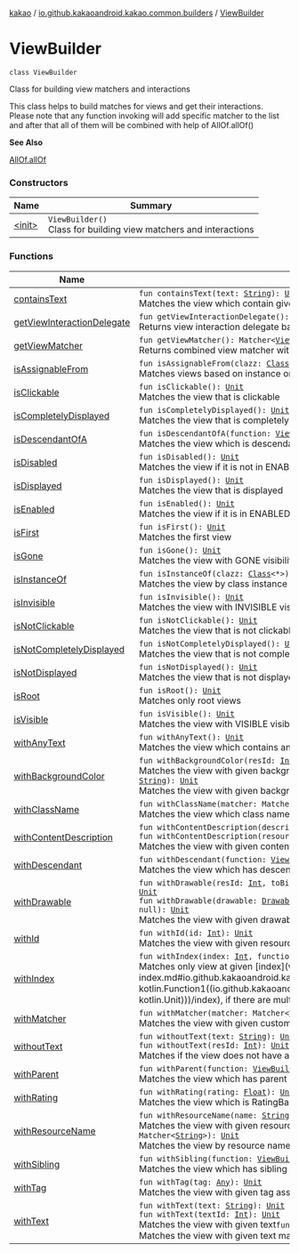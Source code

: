 [kakao](../../index.md) / [io.github.kakaoandroid.kakao.common.builders](../index.md) / [ViewBuilder](./index.md)

# ViewBuilder

`class ViewBuilder`

Class for building view matchers and interactions

This class helps to build matches for views and get their interactions.
Please note that any function invoking will add specific matcher to the list
and after that all of them will be combined with help of AllOf.allOf()

**See Also**

[AllOf.allOf](#)

### Constructors

| Name | Summary |
|---|---|
| [&lt;init&gt;](-init-.md) | `ViewBuilder()`<br>Class for building view matchers and interactions |

### Functions

| Name | Summary |
|---|---|
| [containsText](contains-text.md) | `fun containsText(text: `[`String`](https://kotlinlang.org/api/latest/jvm/stdlib/kotlin/-string/index.html)`): `[`Unit`](https://kotlinlang.org/api/latest/jvm/stdlib/kotlin/-unit/index.html)<br>Matches the view which contain given text |
| [getViewInteractionDelegate](get-view-interaction-delegate.md) | `fun getViewInteractionDelegate(): `[`ViewInteractionDelegate`](../../io.github.kakaoandroid.kakao.delegate/-view-interaction-delegate/index.md)<br>Returns view interaction delegate based on all given matchers |
| [getViewMatcher](get-view-matcher.md) | `fun getViewMatcher(): Matcher<`[`View`](https://developer.android.com/reference/android/view/View.html)`>`<br>Returns combined view matcher with AllOf.allOf() |
| [isAssignableFrom](is-assignable-from.md) | `fun isAssignableFrom(clazz: `[`Class`](https://developer.android.com/reference/java/lang/Class.html)`<out `[`View`](https://developer.android.com/reference/android/view/View.html)`>): `[`Unit`](https://kotlinlang.org/api/latest/jvm/stdlib/kotlin/-unit/index.html)<br>Matches views based on instance or subclass of the provided class. |
| [isClickable](is-clickable.md) | `fun isClickable(): `[`Unit`](https://kotlinlang.org/api/latest/jvm/stdlib/kotlin/-unit/index.html)<br>Matches the view that is clickable |
| [isCompletelyDisplayed](is-completely-displayed.md) | `fun isCompletelyDisplayed(): `[`Unit`](https://kotlinlang.org/api/latest/jvm/stdlib/kotlin/-unit/index.html)<br>Matches the view that is completely displayed |
| [isDescendantOfA](is-descendant-of-a.md) | `fun isDescendantOfA(function: `[`ViewBuilder`](./index.md)`.() -> `[`Unit`](https://kotlinlang.org/api/latest/jvm/stdlib/kotlin/-unit/index.html)`): `[`Unit`](https://kotlinlang.org/api/latest/jvm/stdlib/kotlin/-unit/index.html)<br>Matches the view which is descendant of given matcher |
| [isDisabled](is-disabled.md) | `fun isDisabled(): `[`Unit`](https://kotlinlang.org/api/latest/jvm/stdlib/kotlin/-unit/index.html)<br>Matches the view if it is not in ENABLED state |
| [isDisplayed](is-displayed.md) | `fun isDisplayed(): `[`Unit`](https://kotlinlang.org/api/latest/jvm/stdlib/kotlin/-unit/index.html)<br>Matches the view that is displayed |
| [isEnabled](is-enabled.md) | `fun isEnabled(): `[`Unit`](https://kotlinlang.org/api/latest/jvm/stdlib/kotlin/-unit/index.html)<br>Matches the view if it is in ENABLED state |
| [isFirst](is-first.md) | `fun isFirst(): `[`Unit`](https://kotlinlang.org/api/latest/jvm/stdlib/kotlin/-unit/index.html)<br>Matches the first view |
| [isGone](is-gone.md) | `fun isGone(): `[`Unit`](https://kotlinlang.org/api/latest/jvm/stdlib/kotlin/-unit/index.html)<br>Matches the view with GONE visibility |
| [isInstanceOf](is-instance-of.md) | `fun isInstanceOf(clazz: `[`Class`](https://developer.android.com/reference/java/lang/Class.html)`<*>): `[`Unit`](https://kotlinlang.org/api/latest/jvm/stdlib/kotlin/-unit/index.html)<br>Matches the view by class instance |
| [isInvisible](is-invisible.md) | `fun isInvisible(): `[`Unit`](https://kotlinlang.org/api/latest/jvm/stdlib/kotlin/-unit/index.html)<br>Matches the view with INVISIBLE visibility |
| [isNotClickable](is-not-clickable.md) | `fun isNotClickable(): `[`Unit`](https://kotlinlang.org/api/latest/jvm/stdlib/kotlin/-unit/index.html)<br>Matches the view that is not clickable |
| [isNotCompletelyDisplayed](is-not-completely-displayed.md) | `fun isNotCompletelyDisplayed(): `[`Unit`](https://kotlinlang.org/api/latest/jvm/stdlib/kotlin/-unit/index.html)<br>Matches the view that is not completely displayed |
| [isNotDisplayed](is-not-displayed.md) | `fun isNotDisplayed(): `[`Unit`](https://kotlinlang.org/api/latest/jvm/stdlib/kotlin/-unit/index.html)<br>Matches the view that is not displayed |
| [isRoot](is-root.md) | `fun isRoot(): `[`Unit`](https://kotlinlang.org/api/latest/jvm/stdlib/kotlin/-unit/index.html)<br>Matches only root views |
| [isVisible](is-visible.md) | `fun isVisible(): `[`Unit`](https://kotlinlang.org/api/latest/jvm/stdlib/kotlin/-unit/index.html)<br>Matches the view with VISIBLE visibility |
| [withAnyText](with-any-text.md) | `fun withAnyText(): `[`Unit`](https://kotlinlang.org/api/latest/jvm/stdlib/kotlin/-unit/index.html)<br>Matches the view which contains any text |
| [withBackgroundColor](with-background-color.md) | `fun withBackgroundColor(resId: `[`Int`](https://kotlinlang.org/api/latest/jvm/stdlib/kotlin/-int/index.html)`): `[`Unit`](https://kotlinlang.org/api/latest/jvm/stdlib/kotlin/-unit/index.html)<br>Matches the view with given background color`fun withBackgroundColor(colorCode: `[`String`](https://kotlinlang.org/api/latest/jvm/stdlib/kotlin/-string/index.html)`): `[`Unit`](https://kotlinlang.org/api/latest/jvm/stdlib/kotlin/-unit/index.html)<br>Matches the view with given background color code |
| [withClassName](with-class-name.md) | `fun withClassName(matcher: Matcher<`[`String`](https://kotlinlang.org/api/latest/jvm/stdlib/kotlin/-string/index.html)`>): `[`Unit`](https://kotlinlang.org/api/latest/jvm/stdlib/kotlin/-unit/index.html)<br>Matches the view which class name matches given matcher |
| [withContentDescription](with-content-description.md) | `fun withContentDescription(description: `[`String`](https://kotlinlang.org/api/latest/jvm/stdlib/kotlin/-string/index.html)`): `[`Unit`](https://kotlinlang.org/api/latest/jvm/stdlib/kotlin/-unit/index.html)<br>`fun withContentDescription(resourceId: `[`Int`](https://kotlinlang.org/api/latest/jvm/stdlib/kotlin/-int/index.html)`): `[`Unit`](https://kotlinlang.org/api/latest/jvm/stdlib/kotlin/-unit/index.html)<br>Matches the view with given content description |
| [withDescendant](with-descendant.md) | `fun withDescendant(function: `[`ViewBuilder`](./index.md)`.() -> `[`Unit`](https://kotlinlang.org/api/latest/jvm/stdlib/kotlin/-unit/index.html)`): `[`Unit`](https://kotlinlang.org/api/latest/jvm/stdlib/kotlin/-unit/index.html)<br>Matches the view which has descendant of given matcher |
| [withDrawable](with-drawable.md) | `fun withDrawable(resId: `[`Int`](https://kotlinlang.org/api/latest/jvm/stdlib/kotlin/-int/index.html)`, toBitmap: ((drawable: `[`Drawable`](https://developer.android.com/reference/android/graphics/drawable/Drawable.html)`) -> `[`Bitmap`](https://developer.android.com/reference/android/graphics/Bitmap.html)`)? = null): `[`Unit`](https://kotlinlang.org/api/latest/jvm/stdlib/kotlin/-unit/index.html)<br>`fun withDrawable(drawable: `[`Drawable`](https://developer.android.com/reference/android/graphics/drawable/Drawable.html)`, toBitmap: ((drawable: `[`Drawable`](https://developer.android.com/reference/android/graphics/drawable/Drawable.html)`) -> `[`Bitmap`](https://developer.android.com/reference/android/graphics/Bitmap.html)`)? = null): `[`Unit`](https://kotlinlang.org/api/latest/jvm/stdlib/kotlin/-unit/index.html)<br>Matches the view with given drawable |
| [withId](with-id.md) | `fun withId(id: `[`Int`](https://kotlinlang.org/api/latest/jvm/stdlib/kotlin/-int/index.html)`): `[`Unit`](https://kotlinlang.org/api/latest/jvm/stdlib/kotlin/-unit/index.html)<br>Matches the view with given resource id |
| [withIndex](with-index.md) | `fun withIndex(index: `[`Int`](https://kotlinlang.org/api/latest/jvm/stdlib/kotlin/-int/index.html)`, function: `[`ViewBuilder`](./index.md)`.() -> `[`Unit`](https://kotlinlang.org/api/latest/jvm/stdlib/kotlin/-unit/index.html)`): `[`Unit`](https://kotlinlang.org/api/latest/jvm/stdlib/kotlin/-unit/index.html)<br>Matches only view at given [index](with-index.md#io.github.kakaoandroid.kakao.common.builders.ViewBuilder$withIndex(kotlin.Int, kotlin.Function1((io.github.kakaoandroid.kakao.common.builders.ViewBuilder, kotlin.Unit)))/index), if there are multiple views that matches |
| [withMatcher](with-matcher.md) | `fun withMatcher(matcher: Matcher<`[`View`](https://developer.android.com/reference/android/view/View.html)`>): `[`Unit`](https://kotlinlang.org/api/latest/jvm/stdlib/kotlin/-unit/index.html)<br>Matches the view with given custom matcher |
| [withoutText](without-text.md) | `fun withoutText(text: `[`String`](https://kotlinlang.org/api/latest/jvm/stdlib/kotlin/-string/index.html)`): `[`Unit`](https://kotlinlang.org/api/latest/jvm/stdlib/kotlin/-unit/index.html)<br>`fun withoutText(resId: `[`Int`](https://kotlinlang.org/api/latest/jvm/stdlib/kotlin/-int/index.html)`): `[`Unit`](https://kotlinlang.org/api/latest/jvm/stdlib/kotlin/-unit/index.html)<br>Matches if the view does not have a given text |
| [withParent](with-parent.md) | `fun withParent(function: `[`ViewBuilder`](./index.md)`.() -> `[`Unit`](https://kotlinlang.org/api/latest/jvm/stdlib/kotlin/-unit/index.html)`): `[`Unit`](https://kotlinlang.org/api/latest/jvm/stdlib/kotlin/-unit/index.html)<br>Matches the view which has parent with given matcher |
| [withRating](with-rating.md) | `fun withRating(rating: `[`Float`](https://kotlinlang.org/api/latest/jvm/stdlib/kotlin/-float/index.html)`): `[`Unit`](https://kotlinlang.org/api/latest/jvm/stdlib/kotlin/-unit/index.html)<br>Matches the view which is RatingBar with given value |
| [withResourceName](with-resource-name.md) | `fun withResourceName(name: `[`String`](https://kotlinlang.org/api/latest/jvm/stdlib/kotlin/-string/index.html)`): `[`Unit`](https://kotlinlang.org/api/latest/jvm/stdlib/kotlin/-unit/index.html)<br>Matches the view with given resource name`fun withResourceName(matcher: Matcher<`[`String`](https://kotlinlang.org/api/latest/jvm/stdlib/kotlin/-string/index.html)`>): `[`Unit`](https://kotlinlang.org/api/latest/jvm/stdlib/kotlin/-unit/index.html)<br>Matches the view by resource name with given matcher |
| [withSibling](with-sibling.md) | `fun withSibling(function: `[`ViewBuilder`](./index.md)`.() -> `[`Unit`](https://kotlinlang.org/api/latest/jvm/stdlib/kotlin/-unit/index.html)`): `[`Unit`](https://kotlinlang.org/api/latest/jvm/stdlib/kotlin/-unit/index.html)<br>Matches the view which has sibling of given matcher |
| [withTag](with-tag.md) | `fun withTag(tag: `[`Any`](https://kotlinlang.org/api/latest/jvm/stdlib/kotlin/-any/index.html)`): `[`Unit`](https://kotlinlang.org/api/latest/jvm/stdlib/kotlin/-unit/index.html)<br>Matches the view with given tag assigned |
| [withText](with-text.md) | `fun withText(text: `[`String`](https://kotlinlang.org/api/latest/jvm/stdlib/kotlin/-string/index.html)`): `[`Unit`](https://kotlinlang.org/api/latest/jvm/stdlib/kotlin/-unit/index.html)<br>`fun withText(textId: `[`Int`](https://kotlinlang.org/api/latest/jvm/stdlib/kotlin/-int/index.html)`): `[`Unit`](https://kotlinlang.org/api/latest/jvm/stdlib/kotlin/-unit/index.html)<br>Matches the view with given text`fun withText(matcher: Matcher<`[`String`](https://kotlinlang.org/api/latest/jvm/stdlib/kotlin/-string/index.html)`>): `[`Unit`](https://kotlinlang.org/api/latest/jvm/stdlib/kotlin/-unit/index.html)<br>Matches the view with given text matcher |
